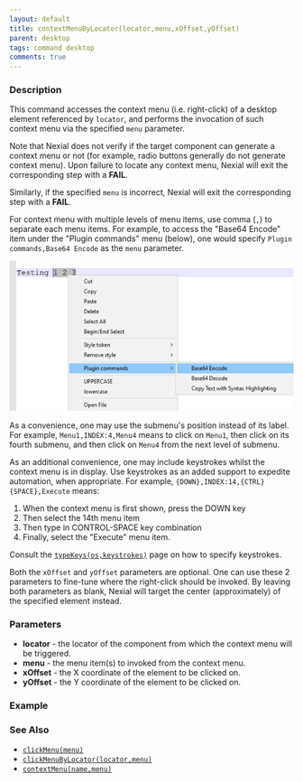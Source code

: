 ```yaml
---
layout: default
title: contextMenuByLocator(locator,menu,xOffset,yOffset)
parent: desktop
tags: command desktop
comments: true
---
```


### Description
This command accesses the context menu (i.e. right-click) of a desktop element referenced by `locator`, and performs the 
invocation of such context menu via the specified `menu` parameter.

Note that Nexial does not verify if the target component can generate a context menu or not (for example, radio 
buttons generally do not generate context menu). Upon failure to locate any context menu, Nexial will exit the 
corresponding step with a **FAIL**.

Similarly, if the specified `menu` is incorrect, Nexial will exit the corresponding step with a **FAIL**.

For context menu with multiple levels of menu items, use comma (`,`) to separate each menu items. For example,
to access the "Base64 Encode" item under the "Plugin commands" menu (below), one would specify 
`Plugin commands,Base64 Encode` as the `menu` parameter.

![](image/contextMenu_01.png)

As a convenience, one may use the submenu's position instead of its label. For example, `Menu1,INDEX:4,Menu4` means to
click on `Menu1`, then click on its fourth submenu, and then click on `Menu4` from the next level of submenu.

As an additional convenience, one may include keystrokes whilst the context menu is in display. Use keystrokes as an
added support to expedite automation, when appropriate. For example, `{DOWN},INDEX:14,{CTRL}{SPACE},Execute` means:
1. When the context menu is first shown, press the DOWN key
2. Then select the 14th menu item
3. Then type in CONTROL-SPACE key combination
4. Finally, select the "Execute" menu item.

Consult the [`typeKeys(os,keystrokes)`](typeKeys(os,keystrokes)) page on how to specify keystrokes.

Both the `xOffset` and `yOffset` parameters are optional. One can use these 2 parameters to fine-tune where the 
right-click should be invoked. By leaving both parameters as blank, Nexial will target the center (approximately) of the
specified element instead.


### Parameters
- **locator** - the locator of the component from which the context menu will be triggered.
- **menu** - the menu item(s) to invoked from the context menu.
- **xOffset** - the X coordinate of the element to be clicked on.
- **yOffset** - the Y coordinate of the element to be clicked on.


### Example


### See Also
- [`clickMenu(menu)`](clickMenu(menu))
- [`clickMenuByLocator(locator,menu)`](clickMenuByLocator(locator,menu))
- [`contextMenu(name,menu)`](contextMenu(name,menu,xOffset,yOffset))